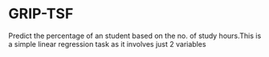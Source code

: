 # GRIP-TSF
Predict the percentage of an student based on the no. of study hours.This is a simple linear regression task as it involves just 2 variables
